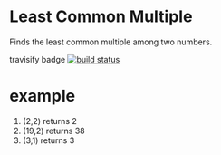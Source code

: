 Least Common Multiple
=====================

Finds the least common multiple among two numbers.

travisify badge
[![build status](https://secure.travis-ci.org/sean17/LCM.png)](http://travis-ci.org/sean17/LCM)

example
=======
1. (2,2) returns 2
2. (19,2) returns 38
3. (3,1) returns 3
